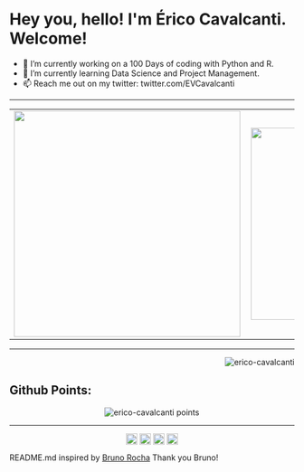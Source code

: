 
# Hey you, hello! I'm Érico Cavalcanti. Welcome!

- 🔭 I’m currently working on a 100 Days of coding with Python and R.
- 🌱 I’m currently learning Data Science and Project Management.
- 📫 Reach me out on my twitter: twitter.com/EVCavalcanti

---
<center>
  <table>
    <tr>
        <td><img width="400px" align="left" src="https://github-readme-stats.vercel.app/api/top-langs/?username=erico-cavalcanti&hide=html&layout=compact&show_icons=true&theme=box" /></td>
        <td><img width="340px" align="left" src="https://github-readme-stats.vercel.app/api?username=erico-cavalcanti&show_icons=true&theme=box" /></td>
    </tr>   
  </table>
</center>  

---

<p align="right"> <img src="https://komarev.com/ghpvc/?username=erico-cavalcanti" alt="erico-cavalcanti"/> </p>

<h2 align='left'>Github Points:</h2>
<p align="center">
    <img src="https://github-profile-trophy.vercel.app/?username=erico-cavalcanti&theme=flat" alt="erico-cavalcanti points"/>
</p>

---

<p align="center">
<a href="https://twitter.com/EVCavalcanti" target="blank"><img align="center" src="https://cdn.jsdelivr.net/npm/simple-icons@3.0.1/icons/twitter.svg" alt="erico-cavalcanti" height="20" width="20" /></a>
<a href="https://linkedin.com/in/ericocavalcanti" target="blank"><img align="center" src="https://cdn.jsdelivr.net/npm/simple-icons@3.0.1/icons/linkedin.svg" alt="erico-cavalcanti" height="20" width="20" /></a>
<a href="https://instagram.com/erico_cavalcanti" target="blank"><img align="center" src="https://cdn.jsdelivr.net/npm/simple-icons@3.0.1/icons/instagram.svg" alt="erico-cavalcanti" height="20" width="20" /></a>
<a href="https://medium.com/erico-cavalcanti" target="blank"><img align="center" src="https://cdn.jsdelivr.net/npm/simple-icons@3.0.1/icons/medium.svg" alt="erico-cavalcanti" height="20" width="20" /></a>
</p>

<p>
README.md inspired by <a href="https://github.com/rochacbruno" target="blank">Bruno Rocha</a> Thank you Bruno!
</p>




